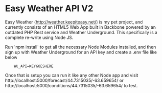 Easy Weather API V2
====================

Easy Weather (http://weather.keepiteasy.net/) is my pet project, and currently consists of an HTML5 Web App built in Backbone powered by an outdated PHP Rest service and Weather Underground. This specifically is a complete re-write using Node JS.

Run 'npm install' to get all the necessary Node Modules installed, and then sign up with Weather Underground for an API key and create a .env file like below

		WU_API=KEYGOESHERE

Once that is setup you can run it like any other Node app and visit http://localhost:5000/forecast/44.7315035/-63.659654/ or http://localhost:5000/conditions/44.7315035/-63.659654/ to test.

